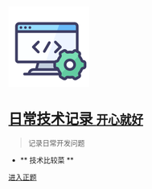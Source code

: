 ![logo](_media/icon.svg)

# [<b>日常技术记录</b> <small>开心就好</small>](README.md)

> 记录日常开发问题

- ** 技术比较菜 **

[进入正题](README.md)